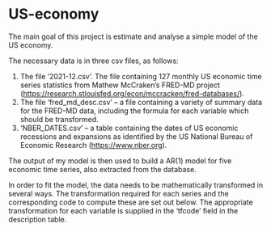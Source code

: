 # US-economy
The main goal of this project is estimate and analyse a simple model of the US economy. 

The necessary data is in three csv files, as follows:
1. The file ‘2021-12.csv’. The file containing 127 monthly US economic time series
statistics from Mathew McCraken’s FRED-MD project
(https://research.stlouisfed.org/econ/mccracken/fred-databases/).
2. The file ‘fred_md_desc.csv’ – a file containing a variety of summary data for the
FRED-MD data, including the formula for each variable which should be transformed.
3. ‘NBER_DATES.csv’ – a table containing the dates of US economic recessions
and expansions as identified by the US National Bureau of Economic Research
(https://www.nber.org).

The output of my model is then used to build a AR(1) model for five economic time
series, also extracted from the database.


In order to fit the model, the data needs to be mathematically transformed in
several ways. The transformation required for each series and the corresponding
code to compute these are set out below. The appropriate transformation for each
variable is supplied in the ‘tfcode’ field in the description table.
